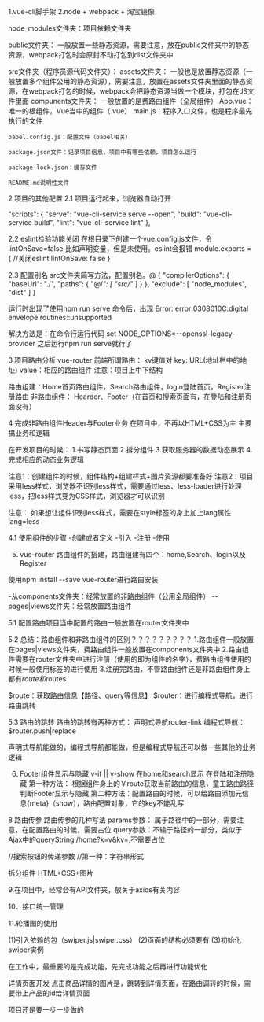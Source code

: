 1.vue-cli脚手架
2.node + webpack + 淘宝镜像

node_modules文件夹：项目依赖文件夹

public文件夹： 一般放置一些静态资源，需要注意，放在public文件夹中的静态资源，webpack打包时会原封不动打包到dist文件夹中

src文件夹（程序员源代码文件夹）：
    assets文件夹： 一般也是放置静态资源（一般放置多个组件公用的静态资源），需要注意，放置在assets文件夹里面的静态资源，在webpack打包的时候，webpack会把静态资源当做一个模块，打包在JS文件里面
    compunents文件夹： 一般放置的是费路由组件（全局组件）
    App.vue： 唯一的根组件，Vue当中的组件（.vue）
    main.js：程序入口文件，也是程序最先执行的文件

    babel.config.js：配置文件（babel相关）

    package.json文件：记录项目信息，项目中有哪些依赖，项目怎么运行

    package-lock.json：缓存文件

    README.md说明性文件

2 项目的其他配置
2.1 项目运行起来，浏览器自动打开

  "scripts": {
    "serve": "vue-cli-service serve --open",
    "build": "vue-cli-service build",
    "lint": "vue-cli-service lint"
  },

  2.2 eslint检验功能关闭
  在根目录下创建一个vue.config.js文件，令lintOnSave=false
  比如声明变量，但是未使用。eslint会报错
  module.exports = {
  //关闭eslint
  lintOnSave: false
}

  2.3 配置别名
  src文件夹简写方法，配置别名。@
  {
  "compilerOptions": {
    "baseUrl": "./",
    "paths": {
      "@/*": [
        "src/*"
      ]
    }
  },
  "exclude": [
    "node_modules",
    "dist"
  ]
}

运行时出现了使用npm run serve 命令后，出现
Error: error:0308010C:digital envelope routines::unsupported

解决方法是：在命令行运行代码
set NODE_OPTIONS=--openssl-legacy-provider
之后运行npm run serve就行了



3 项目路由分析
vue-router
前端所谓路由： kv键值对
key: URL(地址栏中的地址)
value：相应的路由组件
注意：项目上中下结构

路由组建：Home首页路由组件，Search路由组件，login登陆首页，Register注册路由
非路由组件：
Hearder、Footer（在首页和搜索页面有，在登陆和注册页面没有）

4 完成非路由组件Header与Footer业务
在项目中，不再以HTML+CSS为主  主要搞业务和逻辑

在开发项目的时候：
1.书写静态页面
2.拆分组件
3.获取服务器的数据动态展示
4.完成相应的动态业务逻辑

注意1：创建组件的时候，组件结构+组建样式+图片资源都要准备好
注意2：项目采用less样式，浏览器不识别less样式，需要通过less、less-loader进行处理less，把less样式变为CSS样式，浏览器才可以识别

注意： 如果想让组件识别less样式，需要在style标签的身上加上lang属性 lang=less

4.1 使用组件的步骤
-创建或者定义
-引入
-注册
-使用

5. vue-router
路由组件的搭建，路由组建有四个：home,Search、login以及Register

使用npm install --save vue-router进行路由安装


-从components文件夹：经常放置的非路由组件（公用全局组件）
--pages|views文件夹：经常放置路由组件

5.1 配置路由项目当中配置的路由一般放置在router文件夹中

5.2 总结：路由组件和非路由组件的区别？？？？？？？？？
1.路由组件一般放置在pages|views文件夹，费路由组件一般放置在components文件夹中
2.路由组件需要在router文件夹中进行注册（使用的即为组件的名字），费路由组件使用的时候一般使用标签的进行使用
3.注册完路由，不管路由组件还是非路由组件身上都有$route和$routes


$route：获取路由信息【路径、query等信息】
$router：进行编程式导航，进行路由跳转


5.3 路由的跳转
路由的跳转有两种方式：
声明式导航router-link
编程式导航：$router.push|replace

声明式导航能做的，编程式导航都能做，但是编程式导航还可以做一些其他的业务逻辑




6. Footer组件显示与隐藏     v-if || v-show
   在home和search显示
   在登陆和注册隐藏
第一种方法： 根据组件身上的￥route获取当前路由的信息，童工路由路径判断Footer显示与隐藏
第二种方法：配置路由的时候，可以给路由添加元信息{meta}（show），路由配置对象，它的key不能乱写



8 路由传参
路由传参的几种写法
 params参数： 属于路径中的一部分，需要注意，在配置路由的时候，需要占位
 query参数：不输于路径的一部分，类似于Ajax中的queryString /home?k=v&kv=,不需要占位

 //搜索按钮的传递参数
    //第一种：字符串形式


拆分组件
HTML+CSS+图片



9.在项目中，经常会有API文件夹，放关于axios有关内容

10、接口统一管理


11.轮播图的使用

(1)引入依赖的包（swiper.js|swiper.css）
(2)页面的结构必须要有
(3)初始化swiper实例



在工作中，最重要的是完成功能，先完成功能之后再进行功能优化

















详情页面开发
点击商品详情的图片是，跳转到详情页面，在路由调转的时候，需要带上产品的id给详情页面


项目还是要一步一步做的